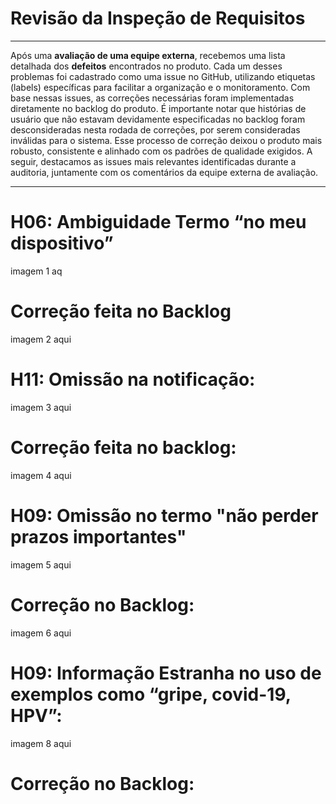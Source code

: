 # Revisão da Inspeção de Requisitos

---

Após uma **avaliação de uma equipe externa**, recebemos uma lista detalhada dos **defeitos** encontrados no produto. Cada um desses problemas foi cadastrado como uma issue no GitHub, utilizando etiquetas (labels) específicas para facilitar a organização e o monitoramento. Com base nessas issues, as correções necessárias foram implementadas diretamente no backlog do produto. É importante notar que histórias de usuário que não estavam devidamente especificadas no backlog foram desconsideradas nesta rodada de correções, por serem consideradas inválidas para o sistema. Esse processo de correção deixou o produto mais robusto, consistente e alinhado com os padrões de qualidade exigidos. A seguir, destacamos as issues mais relevantes identificadas durante a auditoria, juntamente com os comentários da equipe externa de avaliação.

---
# H06: Ambiguidade Termo “no meu dispositivo”
imagem 1 aq
# Correção feita no Backlog 
imagem 2 aqui

# H11: Omissão na notificação:
imagem 3 aqui 
# Correção feita no backlog: 
imagem 4 aqui

# H09: Omissão no termo  "não perder prazos importantes"
imagem 5 aqui 
# Correção no Backlog: 
imagem 6 aqui 

# H09: Informação Estranha no uso de exemplos como “gripe, covid-19, HPV”:
imagem 8 aqui 
# Correção no Backlog:



